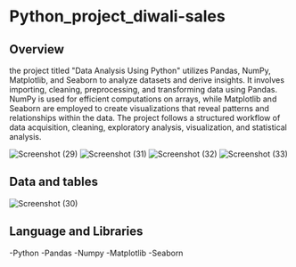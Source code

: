 
# Python_project_diwali-sales
## Overview
the project titled "Data Analysis Using Python" utilizes Pandas, NumPy, Matplotlib, and Seaborn to analyze datasets and derive insights. It involves importing, cleaning, preprocessing, and transforming data using Pandas. NumPy is used for efficient computations on arrays, while Matplotlib and Seaborn are employed to create visualizations that reveal patterns and relationships within the data. The project follows a structured workflow of data acquisition, cleaning, exploratory analysis, visualization, and statistical analysis.

![Screenshot (29)](https://github.com/Sgautam0901/Python_project_diwali-sales/assets/108050278/61dac003-7a30-4514-9b93-765eb2e3ee50)
![Screenshot (31)](https://github.com/Sgautam0901/Python_project_diwali-sales/assets/108050278/9439c0ab-1af5-4582-b4b4-e3a58d7f9163)
![Screenshot (32)](https://github.com/Sgautam0901/Python_project_diwali-sales/assets/108050278/c1b3fd73-d89e-4012-b2c6-8255232730d7)
![Screenshot (33)](https://github.com/Sgautam0901/Python_project_diwali-sales/assets/108050278/c7bf5e4b-0200-4a8f-bae4-02cc5fc0284a)

## Data and tables
![Screenshot (30)](https://github.com/Sgautam0901/Python_project_diwali-sales/assets/108050278/faa77a63-72f1-4856-9299-ef0e9d1c420e)

## Language and Libraries
 -Python
 -Pandas
 -Numpy
 -Matplotlib
 -Seaborn
